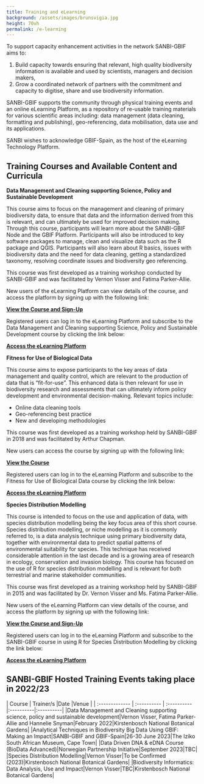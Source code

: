 ```yaml
---
title: Training and eLearning
background: /assets/images/brunsvigia.jpg
height: 70vh
permalink: /e-learning
---
```


To support capacity enhancement activities in the network SANBI-GBIF aims to:

1. Build capacity towards ensuring that relevant, high quality biodiversity information is
available and used by scientists, managers and decision makers,
2. Grow a coordinated network of partners with the commitment and capacity to
digitise, share and use biodiversity information.

SANBI-GBIF supports the community through physical training events and an online eLearning Platform, as a repository of re-usable training materials for various
scientific areas including: data management (data cleaning, formatting and publishing), geo-referencing, data mobilisation, data use and its applications.

SANBI wishes to acknowledge GBIF-Spain, as the host of the eLearning Technology Platform. 


## Training Courses and Available Content and Curricula

**Data Management and Cleaning supporting Science, Policy and Sustainable Development**

This course aims to focus on the management and cleaning of primary biodiversity data, to ensure that data and the information derived from this is relevant, and can ultimately be used for improved decision making. Through this course, participants will learn more about the SANBI-GBIF Node and the GBIF Platform.  Participants will also be introduced to key software packages to manage, clean and visualize data such as the R package and QGIS. Participants will also learn about R basics, issues with biodiversity data and the need for data cleaning, getting a standardized taxonomy, resolving coordinate issues and biodiversity geo referencing.

This course was first developed as a training workshop conducted by SANBI-GBIF and was facilitated by Vernon Visser and Fatima Parker-Allie. 

New users of the eLearning Platform can view details of the course, and access the platform by signing up with the following link:

[**View the Course and Sign-Up**](https://elearning.gbif.es/course/120/about) 

Registered users can log in to the eLearning Platform and subscribe to the Data Management and Cleaning supporting Science, Policy and Sustainable Development course by clicking the link below:

[**Access the eLearning Platform**](https://elearning.gbif.es)


**Fitness for Use of Biological Data**

This course aims to expose participants to the key areas of data management and quality control, which are relevant to the production of data that is “fit-for-use”. This enhanced data is then relevant for use in biodiversity research and assessments that can ultimately inform policy development and environmental decision-making.  Relevant topics include:
-	Online data cleaning tools
-	Geo-referencing best practice
-	New and developing methodologies

This course was first developed as a training workshop held by SANBI-GBIF in 2018 and was facilitated by Arthur Chapman.  

New users can access the course by signing up with the following link:

[**View the Course**](https://elearning.gbif.es/course/61/about)

Registered users can log in to the eLearning Platform and subscribe to the Fitness for Use of Biological Data course by clicking the link below:

[**Access the eLearning Platform**](https://elearning.gbif.es)

**Species Distribution Modelling**

This course is intended to focus on the use and application of data, with species distribution modelling being the key focus area of this short course.  Species distribution modelling, or niche modelling as it is commonly referred to, is a data analysis technique using primary biodiversity data, together with environmental data to predict spatial patterns of environmental suitability for species.  This technique has received considerable attention in the last decade and is a growing area of research in ecology, conservation and invasion biology.  This course has focused on the use of R for species distribution modelling and is relevant for both terrestrial and marine stakeholder communities.  

This course was first developed as a training workshop held by SANBI-GBIF in 2015 and was facilitated by Dr. Vernon Visser and Ms. Fatima Parker-Allie.

New users of the eLearning Platform can view details of the course, and access the platform by signing up with the following link:

[**View the Course and Sign-Up**](https://elearning.gbif.es/course/86/about)

Registered users can log in to the eLearning Platform and subscribe to the SANBI-GBIF course in using R for Species Distribution Modelling by clicking the link below:

[**Access the eLearning Platform**](https://elearning.gbif.es)

## SANBI-GBIF Hosted Training Events taking place in 2022/23

| Course     | Trainer/s   |Date       |Venue        |
| :------------- | :---------- | :---------- |:----------|:----------|
|Data Management and Cleaning supporting science, policy and sustainable development|Vernon Visser, Fatima Parker-Allie and Hannelie Snyman|February 2022|Kirstenbosch National Botanical Gardens|
|Analytical Techniques in Biodiversity Big Data Using GBIF: Making an Impact|SANBI-GBIF and GBIF-Spain|26-30 June 2023|The Iziko South African Museum, Cape Town|
|Data Driven DNA & eDNA Course (BioData Advanced)|Norwegian Partnership Initiative|September 2023|TBC|
|Species Distribution Modelling|Vernon Visser|To be Confirmed (2023)|Kirstenbosch National Botanical Gardens|
|Biodiversity Informatics: Data Analysis, Use and Impact|Vernon Visser|TBC|Kirstenbosch National Botanical Gardens|

